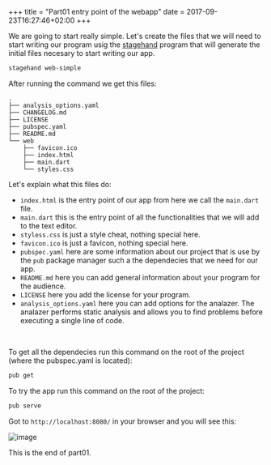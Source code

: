 +++
title = "Part01 entry point of the webapp"
date = 2017-09-23T16:27:46+02:00
+++

We are going to start really simple. Let's create the files that we will need to start writing our program usig
the [stagehand](http://stagehand.pub/) program that will generate the initial files necesary to start writing our app.

``` bash
stagehand web-simple
```

After running the command we get this files:

```
.
├── analysis_options.yaml
├── CHANGELOG.md
├── LICENSE
├── pubspec.yaml
├── README.md
└── web
    ├── favicon.ico
    ├── index.html
    ├── main.dart
    └── styles.css
```

Let's explain what this files do:

- `index.html` is the entry point of our app from here we call the `main.dart` file.
- `main.dart` this is the entry point of all the functionalities that we will add to the text editor.
- `styless.css` is just a style cheat, nothing special here.
- `favicon.ico` is just a favicon, nothing special here.
- `pubspec.yaml` here are some information about our project that is use by the `pub` package manager
such a the dependecies that we need for our app.
- `README.md` here you can add general information about your program for the audience.
- `LICENSE` here you add the license for your program.
- `analysis_options.yaml` here you can add options for the analazer. The analazer performs static analysis and
allows you to find problems before executing a single line of code.

<br>

To get all the dependecies run this command on the root of the project (where the pubspec.yaml is located):

``` bash
pub get
```

To try the app run this command on the root of the project:

``` bash
pub serve
```

Got to `http://localhost:8080/` in your browser and you will see this:

![image](../../../img/text-editor-dart-part01.jpg)

This is the end of part01.
